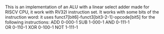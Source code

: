 This is an implementation of an ALU with a linear select adder made for RISCV CPU, it work with RV32I instruction set.
It works with some bits of the instruction word:
it uses funct7[bit6]-funct3[bit3-2-1]-opcode[bit5] for the following instructions:
ADD 0-000-1
SUB 1-000-1
AND 0-111-1    
OR 0-110-1
XOR 0-100-1
NOT 1-111-1
